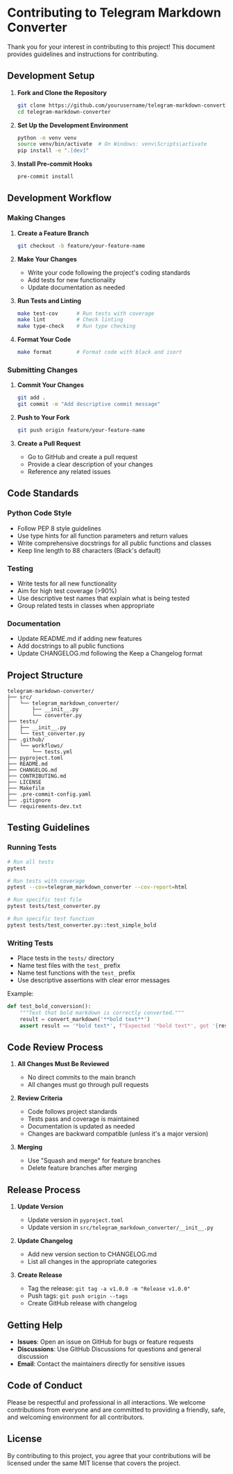 # Contributing to Telegram Markdown Converter

Thank you for your interest in contributing to this project! This document provides guidelines and instructions for contributing.

## Development Setup

1. **Fork and Clone the Repository**
   ```bash
   git clone https://github.com/yourusername/telegram-markdown-converter.git
   cd telegram-markdown-converter
   ```

2. **Set Up the Development Environment**
   ```bash
   python -m venv venv
   source venv/bin/activate  # On Windows: venv\Scripts\activate
   pip install -e ".[dev]"
   ```

3. **Install Pre-commit Hooks**
   ```bash
   pre-commit install
   ```

## Development Workflow

### Making Changes

1. **Create a Feature Branch**
   ```bash
   git checkout -b feature/your-feature-name
   ```

2. **Make Your Changes**
   - Write your code following the project's coding standards
   - Add tests for new functionality
   - Update documentation as needed

3. **Run Tests and Linting**
   ```bash
   make test-cov      # Run tests with coverage
   make lint          # Check linting
   make type-check    # Run type checking
   ```

4. **Format Your Code**
   ```bash
   make format        # Format code with black and isort
   ```

### Submitting Changes

1. **Commit Your Changes**
   ```bash
   git add .
   git commit -m "Add descriptive commit message"
   ```

2. **Push to Your Fork**
   ```bash
   git push origin feature/your-feature-name
   ```

3. **Create a Pull Request**
   - Go to GitHub and create a pull request
   - Provide a clear description of your changes
   - Reference any related issues

## Code Standards

### Python Code Style
- Follow PEP 8 style guidelines
- Use type hints for all function parameters and return values
- Write comprehensive docstrings for all public functions and classes
- Keep line length to 88 characters (Black's default)

### Testing
- Write tests for all new functionality
- Aim for high test coverage (>90%)
- Use descriptive test names that explain what is being tested
- Group related tests in classes when appropriate

### Documentation
- Update README.md if adding new features
- Add docstrings to all public functions
- Update CHANGELOG.md following the Keep a Changelog format

## Project Structure

```
telegram-markdown-converter/
├── src/
│   └── telegram_markdown_converter/
│       ├── __init__.py
│       └── converter.py
├── tests/
│   ├── __init__.py
│   └── test_converter.py
├── .github/
│   └── workflows/
│       └── tests.yml
├── pyproject.toml
├── README.md
├── CHANGELOG.md
├── CONTRIBUTING.md
├── LICENSE
├── Makefile
├── .pre-commit-config.yaml
├── .gitignore
└── requirements-dev.txt
```

## Testing Guidelines

### Running Tests
```bash
# Run all tests
pytest

# Run tests with coverage
pytest --cov=telegram_markdown_converter --cov-report=html

# Run specific test file
pytest tests/test_converter.py

# Run specific test function
pytest tests/test_converter.py::test_simple_bold
```

### Writing Tests
- Place tests in the `tests/` directory
- Name test files with the `test_` prefix
- Name test functions with the `test_` prefix
- Use descriptive assertions with clear error messages

Example:
```python
def test_bold_conversion():
    """Test that bold markdown is correctly converted."""
    result = convert_markdown('**bold text**')
    assert result == '*bold text*', f"Expected '*bold text*', got '{result}'"
```

## Code Review Process

1. **All Changes Must Be Reviewed**
   - No direct commits to the main branch
   - All changes must go through pull requests

2. **Review Criteria**
   - Code follows project standards
   - Tests pass and coverage is maintained
   - Documentation is updated as needed
   - Changes are backward compatible (unless it's a major version)

3. **Merging**
   - Use "Squash and merge" for feature branches
   - Delete feature branches after merging

## Release Process

1. **Update Version**
   - Update version in `pyproject.toml`
   - Update version in `src/telegram_markdown_converter/__init__.py`

2. **Update Changelog**
   - Add new version section to CHANGELOG.md
   - List all changes in the appropriate categories

3. **Create Release**
   - Tag the release: `git tag -a v1.0.0 -m "Release v1.0.0"`
   - Push tags: `git push origin --tags`
   - Create GitHub release with changelog

## Getting Help

- **Issues**: Open an issue on GitHub for bugs or feature requests
- **Discussions**: Use GitHub Discussions for questions and general discussion
- **Email**: Contact the maintainers directly for sensitive issues

## Code of Conduct

Please be respectful and professional in all interactions. We welcome contributions from everyone and are committed to providing a friendly, safe, and welcoming environment for all contributors.

## License

By contributing to this project, you agree that your contributions will be licensed under the same MIT license that covers the project.
